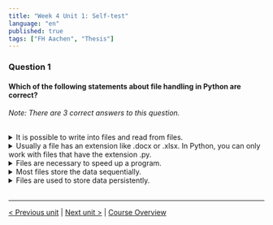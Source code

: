 ```yaml
---
title: "Week 4 Unit 1: Self-test"
language: "en"
published: true
tags: ["FH Aachen", "Thesis"]
---
```


### Question 1

#### Which of the following statements about file handling in Python are correct?

*Note: There are 3 correct answers to this question.*

<br>

<details>
	<summary>It is possible to write into files and read from files.</summary>
	✅
</details>


<details>
	<summary>Usually a file has an extension like .docx or .xlsx. In Python, you can only work with files that have the extension .py.</summary>
	❌
</details>


<details>
	<summary>Files are necessary to speed up a program.</summary>
	❌
</details>


<details>
	<summary>Most files store the data sequentially.</summary>
	✅
</details>


<details>
	<summary>Files are used to store data persistently.</summary>
	✅
</details>

<br>

---

[< Previous unit](/teaching/python-mooc/week4_unit2_open_files) | [Next unit >](/teaching/python-mooc/week4_unit1_motivation) |
[Course Overview](/teaching/python-mooc)
